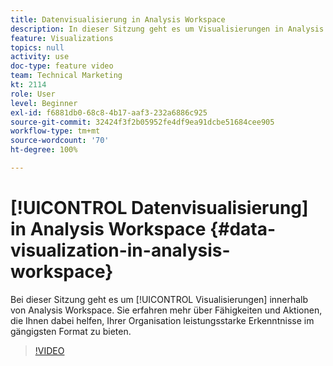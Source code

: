 ```yaml
---
title: Datenvisualisierung in Analysis Workspace
description: In dieser Sitzung geht es um Visualisierungen in Analysis Workspace. Sie erfahren mehr über Fähigkeiten und Aktionen, die Ihnen dabei helfen, Ihrer Organisation leistungsstarke Erkenntnisse im gängigsten Format zu bieten.
feature: Visualizations
topics: null
activity: use
doc-type: feature video
team: Technical Marketing
kt: 2114
role: User
level: Beginner
exl-id: f6881db0-68c8-4b17-aaf3-232a6886c925
source-git-commit: 32424f3f2b05952fe4df9ea91dcbe51684cee905
workflow-type: tm+mt
source-wordcount: '70'
ht-degree: 100%

---
```


# [!UICONTROL Datenvisualisierung] in Analysis Workspace {#data-visualization-in-analysis-workspace}

Bei dieser Sitzung geht es um [!UICONTROL Visualisierungen] innerhalb von Analysis Workspace. Sie erfahren mehr über Fähigkeiten und Aktionen, die Ihnen dabei helfen, Ihrer Organisation leistungsstarke Erkenntnisse im gängigsten Format zu bieten.

>[!VIDEO](https://video.tv.adobe.com/v/25036/?quality=12)
